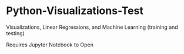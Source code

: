 # Python-Visualizations-Test
Visualizations, Linear Regressions, and Machine Learning (training and testing)

Requires Jupyter Notebook to Open
